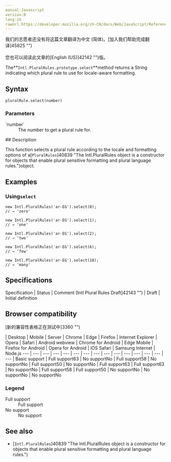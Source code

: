 ```yaml
---
manual:Javascript
version:0
lang:zh
rawUrl:https://developer.mozilla.org/zh-CN/docs/Web/JavaScript/Reference/Global_Objects/PluralRules/select
---
```




<bdi>我们的志愿者还没有将这篇文章翻译为<bdi>中文 (简体)</bdi>。[加入我们帮助完成翻译]45825 "")<br></br>您也可以阅读此文章的[English (US)]42142 "")版。</bdi>






The**`Intl.PluralRules.prototype.select`**method returns a String indicating which plural rule to use for locale-aware formatting.


## Syntax<a name="Syntax"></a>

```
pluralRule.select(number)
```

### Parameters<a name="Parameters"></a>
<dl><dt id=''>`number`</dt><dd>The number to get a plural rule for.</dd></dl>
## Description<a name="Description"></a>


This function selects a plural rule according to the locale and formatting options of a[`PluralRules`]40839 "The Intl.PluralRules object is a constructor for objects that enable plural sensitive formatting and plural language rules.")object.


## Examples<a name="Examples"></a>

### Using`select`<a name="Using_select"></a>

```
new Intl.PluralRules('ar-EG').select(0); 
// → 'zero' 

new Intl.PluralRules('ar-EG').select(1); 
// → 'one'

new Intl.PluralRules('ar-EG').select(2); 
// → 'two'

new Intl.PluralRules('ar-EG').select(6); 
// → 'few'

new Intl.PluralRules('ar-EG').select(18); 
// → 'many'
```

## Specifications<a name="Specifications"></a>

Specification | Status | Comment 
[Intl Plural Rules Draft]42143 "") | Draft | Initial definition 


## Browser compatibility<a name="Browser_compatibility"></a>
[新的兼容性表格正在测试中<i></i>]3360 "")

 | <abbr>Desktop<i></i></abbr> | <abbr>Mobile<i></i></abbr> | <abbr>Server<i></i></abbr> 
 | <abbr>Chrome<i></i></abbr> | <abbr>Edge<i></i></abbr> | <abbr>Firefox<i></i></abbr> | <abbr>Internet Explorer<i></i></abbr> | <abbr>Opera<i></i></abbr> | <abbr>Safari<i></i></abbr> | <abbr>Android webview<i></i></abbr> | <abbr>Chrome for Android<i></i></abbr> | <abbr>Edge Mobile<i></i></abbr> | <abbr>Firefox for Android<i></i></abbr> | <abbr>Opera for Android<i></i></abbr> | <abbr>iOS Safari<i></i></abbr> | <abbr>Samsung Internet<i></i></abbr> | <abbr>Node.js<i></i></abbr> 
 ---  |  ---  |  ---  |  ---  |  ---  |  ---  |  ---  |  ---  |  ---  |  ---  |  ---  |  ---  |  ---  |  ---  |  ---  | 
Basic support | <abbr>Full support</abbr>63 | <abbr>No support</abbr>No | <abbr>Full support</abbr>58 | <abbr>No support</abbr>No | <abbr>Full support</abbr>50 | <abbr>No support</abbr>No | <abbr>Full support</abbr>63 | <abbr>Full support</abbr>63 | <abbr>No support</abbr>No | <abbr>Full support</abbr>58 | <abbr>Full support</abbr>50 | <abbr>No support</abbr>No | <abbr>No support</abbr>No | <abbr>No support</abbr>No 


### Legend<a name="Legend"></a>
<dl><dt id=''><abbr>Full support</abbr></dt><dd>Full support</dd><dt id=''><abbr>No support</abbr></dt><dd>No support</dd></dl>


## See also<a name="See_also"></a>

* [`Intl.PluralRules`]40839 "The Intl.PluralRules object is a constructor for objects that enable plural sensitive formatting and plural language rules.")



